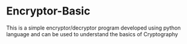 # Encryptor-Basic
This is a simple encryptor/decryptor program developed using python language and can be used to understand the basics of Cryptography 
